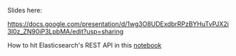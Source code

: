 Slides here:

https://docs.google.com/presentation/d/1wg3O8UDExdbrRPzBYHuTvPJX2i3l0z_ZN90iP3LpbMA/edit?usp=sharing

How to hit Elasticsearch's REST API in this [notebook](elasticsearch_rest.ipynb)
